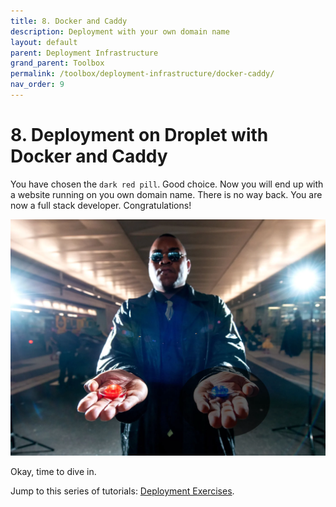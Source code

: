 ```yaml
---
title: 8. Docker and Caddy
description: Deployment with your own domain name
layout: default
parent: Deployment Infrastructure
grand_parent: Toolbox
permalink: /toolbox/deployment-infrastructure/docker-caddy/
nav_order: 9
---
```


# 8. Deployment on Droplet with Docker and Caddy

You have chosen the `dark red pill`. Good choice. Now you will end up with a website running on you own domain name. There is no way back. You are now a full stack developer. Congratulations!

![Red or Blue](./images/red.webp)

Okay, time to dive in.

Jump to this series of tutorials: [Deployment Exercises](../../deployment/exercises/codelab.md).

